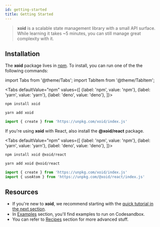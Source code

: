 ```yaml
---
id: getting-started
title: Getting Started
---
```


> **xoid** is a scalable state management library with a small API surface.
> While learning it takes ~5 minutes, you can still manage great complexity with it.


## Installation

The **xoid** package lives in <a href="https://www.npmjs.com/get-npm" target="_blank">npm</a>. To install, you can run one of the the following commands:

import Tabs from '@theme/Tabs';
import TabItem from '@theme/TabItem';

<Tabs
  defaultValue="npm"
  values={[
    {label: 'npm', value: 'npm'},
    {label: 'yarn', value: 'yarn'},
    {label: 'deno', value: 'deno'},
  ]}>
  <TabItem value="npm">

```bash
npm install xoid
```

  </TabItem>
  <TabItem value="yarn">

```bash
yarn add xoid
```

  </TabItem>
  <TabItem value="deno">

```js
import { create } from 'https://unpkg.com/xoid/index.js'
```

  </TabItem>
</Tabs>

If you're using **xoid** with React, also install the **@xoid/react** package.

<Tabs
  defaultValue="npm"
  values={[
    {label: 'npm', value: 'npm'},
    {label: 'yarn', value: 'yarn'},
    {label: 'deno', value: 'deno'},
  ]}>
  <TabItem value="npm">

```bash
npm install xoid @xoid/react
```

  </TabItem>
  <TabItem value="yarn">

```bash
yarn add xoid @xoid/react
```

  </TabItem>
  <TabItem value="deno">

```js
import { create } from 'https://unpkg.com/xoid/index.js'
import { useAtom } from 'https://unpkg.com/@xoid/react/index.js'
```

  </TabItem>
</Tabs>

## Resources

- If you're new to **xoid**, we recommend starting with the [quick tutorial in the next section](quick-tutorial).
- In [Examples](examples) section, you'll find examples to run on Codesandbox.
- You can refer to [Recipes](./recipes/using-context-correctly) section for more advanced stuff.
